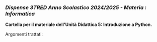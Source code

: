 ### *Dispense 3TRED Anno Scolastico 2024/2025 - Materia : Informatica*

**Cartella per il materiale dell'Unità Didattica 5: Introduzione a Python.**

Argomenti trattati:
